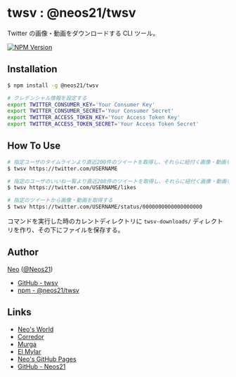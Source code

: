 # twsv : @neos21/twsv

Twitter の画像・動画をダウンロードする CLI ツール。

[![NPM Version](https://img.shields.io/npm/v/@neos21/twsv.svg)](https://www.npmjs.com/package/@neos21/twsv)


## Installation

```sh
$ npm install -g @neos21/twsv

# クレデンシャル情報を設定する
export TWITTER_CONSUMER_KEY='Your Consumer Key'
export TWITTER_CONSUMER_SECRET='Your Consumer Secret'
export TWITTER_ACCESS_TOKEN_KEY='Your Access Token Key'
export TWITTER_ACCESS_TOKEN_SECRET='Your Access Token Secret'
```


## How To Use

```sh
# 指定ユーザのタイムラインより直近200件のツイートを取得し、それらに紐付く画像・動画を取得する
$ twsv https://twitter.com/USERNAME

# 指定のユーザのいいね一覧より直近200件のツイートを取得し、それらに紐付く画像・動画を取得する
$ twsv https://twitter.com/USERNAME/likes

# 指定のツイートから画像・動画を取得する
$ twsv https://twitter.com/USERNAME/status/0000000000000000000
```

コマンドを実行した時のカレントディレクトリに `twsv-downloads/` ディレクトリを作り、その下にファイルを保存する。


## Author

[Neo](http://neo.s21.xrea.com/) ([@Neos21](https://twitter.com/Neos21))

- [GitHub - twsv](https://github.com/Neos21/twsv)
- [npm - @neos21/twsv](https://www.npmjs.com/package/@neos21/twsv)


## Links

- [Neo's World](http://neo.s21.xrea.com/)
- [Corredor](http://neos21.hatenablog.com/)
- [Murga](http://neos21.hatenablog.jp/)
- [El Mylar](http://neos21.hateblo.jp/)
- [Neo's GitHub Pages](https://neos21.github.io/)
- [GitHub - Neos21](https://github.com/Neos21/)
